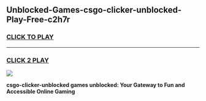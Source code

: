 
## Unblocked-Games-csgo-clicker-unblocked-Play-Free-c2h7r
<h3>
<a href="https://premium76.site?title=csgo-clicker-unblocked&ref=21A">CLICK TO PLAY</a></h3>
<hr>

<h3>
<a href="https://premium76.site?title=csgo-clicker-unblocked&ref=21A">CLICK 2 PLAY</a>
  
</h3>

<a href="https://premium76.site?title=csgo-clicker-unblocked&ref=21A"><img src="https://clearcache.store/games.png"></a>


**csgo-clicker-unblocked games unblocked: Your Gateway to Fun and Accessible Online Gaming**
